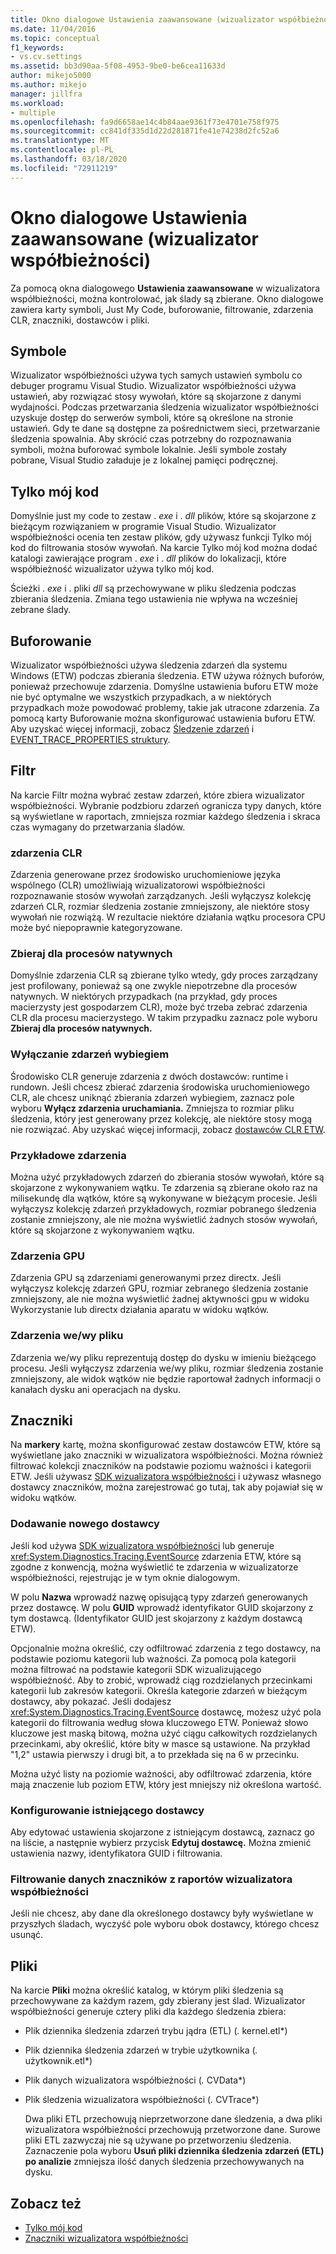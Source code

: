 ```yaml
---
title: Okno dialogowe Ustawienia zaawansowane (wizualizator współbieżności) | Dokumenty firmy Microsoft
ms.date: 11/04/2016
ms.topic: conceptual
f1_keywords:
- vs.cv.settings
ms.assetid: bb3d90aa-5f08-4953-9be0-be6cea11633d
author: mikejo5000
ms.author: mikejo
manager: jillfra
ms.workload:
- multiple
ms.openlocfilehash: fa9d6658ae14c4b84aae9361f73e4701e758f975
ms.sourcegitcommit: cc841df335d1d22d281871fe41e74238d2fc52a6
ms.translationtype: MT
ms.contentlocale: pl-PL
ms.lasthandoff: 03/18/2020
ms.locfileid: "72911219"
---
```

# <a name="advanced-settings-dialog-box-concurrency-visualizer"></a>Okno dialogowe Ustawienia zaawansowane (wizualizator współbieżności)
Za pomocą okna dialogowego **Ustawienia zaawansowane** w wizualizatora współbieżności, można kontrolować, jak ślady są zbierane.  Okno dialogowe zawiera karty symboli, Just My Code, buforowanie, filtrowanie, zdarzenia CLR, znaczniki, dostawców i pliki.

## <a name="symbols"></a>Symbole
 Wizualizator współbieżności używa tych samych ustawień symbolu co debuger programu Visual Studio. Wizualizator współbieżności używa ustawień, aby rozwiązać stosy wywołań, które są skojarzone z danymi wydajności.  Podczas przetwarzania śledzenia wizualizator współbieżności uzyskuje dostęp do serwerów symboli, które są określone na stronie ustawień.  Gdy te dane są dostępne za pośrednictwem sieci, przetwarzanie śledzenia spowalnia.  Aby skrócić czas potrzebny do rozpoznawania symboli, można buforować symbole lokalnie. Jeśli symbole zostały pobrane, Visual Studio załaduje je z lokalnej pamięci podręcznej.

## <a name="just-my-code"></a>Tylko mój kod
 Domyślnie just my code to zestaw . *exe* i . *dll* plików, które są skojarzone z bieżącym rozwiązaniem w programie Visual Studio. Wizualizator współbieżności ocenia ten zestaw plików, gdy używasz funkcji Tylko mój kod do filtrowania stosów wywołań. Na karcie Tylko mój kod można dodać katalogi zawierające program . *exe* i . *dll* plików do lokalizacji, które współbieżność wizualizator używa tylko mój kod.

 Ścieżki . *exe* i . pliki *dll* są przechowywane w pliku śledzenia podczas zbierania śledzenia.  Zmiana tego ustawienia nie wpływa na wcześniej zebrane ślady.

## <a name="buffering"></a>Buforowanie
 Wizualizator współbieżności używa śledzenia zdarzeń dla systemu Windows (ETW) podczas zbierania śledzenia.  ETW używa różnych buforów, ponieważ przechowuje zdarzenia.  Domyślne ustawienia buforu ETW może nie być optymalne we wszystkich przypadkach, a w niektórych przypadkach może powodować problemy, takie jak utracone zdarzenia.  Za pomocą karty Buforowanie można skonfigurować ustawienia buforu ETW. Aby uzyskać więcej informacji, zobacz [Śledzenie zdarzeń](/windows/win32/etw/event-tracing-portal) i [EVENT_TRACE_PROPERTIES struktury](/windows/win32/api/evntrace/ns-evntrace-event_trace_properties).

## <a name="filter"></a>Filtr
 Na karcie Filtr można wybrać zestaw zdarzeń, które zbiera wizualizator współbieżności. Wybranie podzbioru zdarzeń ogranicza typy danych, które są wyświetlane w raportach, zmniejsza rozmiar każdego śledzenia i skraca czas wymagany do przetwarzania śladów.

### <a name="clr-events"></a>zdarzenia CLR
 Zdarzenia generowane przez środowisko uruchomieniowe języka wspólnego (CLR) umożliwiają wizualizatorowi współbieżności rozpoznawanie stosów wywołań zarządzanych.  Jeśli wyłączysz kolekcję zdarzeń CLR, rozmiar śledzenia zostanie zmniejszony, ale niektóre stosy wywołań nie rozwiążą.  W rezultacie niektóre działania wątku procesora CPU może być niepoprawnie kategoryzowane.

### <a name="collect-for-native-processes"></a>Zbieraj dla procesów natywnych
 Domyślnie zdarzenia CLR są zbierane tylko wtedy, gdy proces zarządzany jest profilowany, ponieważ są one zwykle niepotrzebne dla procesów natywnych.  W niektórych przypadkach (na przykład, gdy proces macierzysty jest gospodarzem CLR), może być trzeba zebrać zdarzenia CLR dla procesu macierzystego.  W takim przypadku zaznacz pole wyboru **Zbieraj dla procesów natywnych.**

### <a name="disable-rundown-events"></a>Wyłączanie zdarzeń wybiegiem
 Środowisko CLR generuje zdarzenia z dwóch dostawców: runtime i rundown.  Jeśli chcesz zbierać zdarzenia środowiska uruchomieniowego CLR, ale chcesz uniknąć zbierania zdarzeń wybiegiem, zaznacz pole wyboru **Wyłącz zdarzenia uruchamiania.**  Zmniejsza to rozmiar pliku śledzenia, który jest generowany przez kolekcję, ale niektóre stosy mogą nie rozwiązać. Aby uzyskać więcej informacji, zobacz [dostawców CLR ETW](/dotnet/framework/performance/clr-etw-providers).

### <a name="sample-events"></a>Przykładowe zdarzenia
 Można użyć przykładowych zdarzeń do zbierania stosów wywołań, które są skojarzone z wykonywaniem wątku. Te zdarzenia są zbierane około raz na milisekundę dla wątków, które są wykonywane w bieżącym procesie. Jeśli wyłączysz kolekcję zdarzeń przykładowych, rozmiar pobranego śledzenia zostanie zmniejszony, ale nie można wyświetlić żadnych stosów wywołań, które są skojarzone z wykonywaniem wątku.

### <a name="gpu-events"></a>Zdarzenia GPU
 Zdarzenia GPU są zdarzeniami generowanymi przez directx. Jeśli wyłączysz kolekcję zdarzeń GPU, rozmiar zebranego śledzenia zostanie zmniejszony, ale nie można wyświetlić żadnej aktywności gpu w widoku Wykorzystanie lub directx działania aparatu w widoku wątków.

### <a name="file-io-events"></a>Zdarzenia we/wy pliku
 Zdarzenia we/wy pliku reprezentują dostęp do dysku w imieniu bieżącego procesu.  Jeśli wyłączysz zdarzenia we/wy pliku, rozmiar śledzenia zostanie zmniejszony, ale widok wątków nie będzie raportował żadnych informacji o kanałach dysku ani operacjach na dysku.

## <a name="markers"></a>Znaczniki
 Na **markery** kartę, można skonfigurować zestaw dostawców ETW, które są wyświetlane jako znaczniki w wizualizatora współbieżności.  Można również filtrować kolekcji znaczników na podstawie poziomu ważności i kategorii ETW.  Jeśli używasz [SDK wizualizatora współbieżności](../profiling/concurrency-visualizer-sdk.md) i używasz własnego dostawcy znaczników, można zarejestrować go tutaj, tak aby pojawiał się w widoku wątków.

### <a name="add-a-new-provider"></a>Dodawanie nowego dostawcy
 Jeśli kod używa [SDK wizualizatora współbieżności](../profiling/concurrency-visualizer-sdk.md) lub generuje <xref:System.Diagnostics.Tracing.EventSource> zdarzenia ETW, które są zgodne z konwencją, można wyświetlić te zdarzenia w wizualizatorze współbieżności, rejestrując je w tym oknie dialogowym.

 W polu **Nazwa** wprowadź nazwę opisującą typy zdarzeń generowanych przez dostawcę.  W polu **GUID** wprowadź identyfikator GUID skojarzony z tym dostawcą. (Identyfikator GUID jest skojarzony z każdym dostawcą ETW).

 Opcjonalnie można określić, czy odfiltrować zdarzenia z tego dostawcy, na podstawie poziomu kategorii lub ważności.  Za pomocą pola kategorii można filtrować na podstawie kategorii SDK wizualizującego współbieżność.  Aby to zrobić, wprowadź ciąg rozdzielanych przecinkami kategorii lub zakresów kategorii.  Określa kategorie zdarzeń w bieżącym dostawcy, aby pokazać.  Jeśli dodajesz <xref:System.Diagnostics.Tracing.EventSource> dostawcę, możesz użyć pola kategorii do filtrowania według słowa kluczowego ETW.  Ponieważ słowo kluczowe jest maską bitową, można użyć ciągu całkowitych rozdzielanych przecinkami, aby określić, które bity w masce są ustawione. Na przykład "1,2" ustawia pierwszy i drugi bit, a to przekłada się na 6 w przecinku.

 Można użyć listy na poziomie ważności, aby odfiltrować zdarzenia, które mają znaczenie lub poziom ETW, który jest mniejszy niż określona wartość.

### <a name="configure-an-existing-provider"></a>Konfigurowanie istniejącego dostawcy
 Aby edytować ustawienia skojarzone z istniejącym dostawcą, zaznacz go na liście, a następnie wybierz przycisk **Edytuj dostawcę.**  Można zmienić ustawienia nazwy, identyfikatora GUID i filtrowania.

### <a name="filter-marker-data-out-of-concurrency-visualizer-reports"></a>Filtrowanie danych znaczników z raportów wizualizatora współbieżności
 Jeśli nie chcesz, aby dane dla określonego dostawcy były wyświetlane w przyszłych śladach, wyczyść pole wyboru obok dostawcy, którego chcesz usunąć.

## <a name="files"></a>Pliki
 Na karcie **Pliki** można określić katalog, w którym pliki śledzenia są przechowywane za każdym razem, gdy zbierany jest ślad.  Wizualizator współbieżności generuje cztery pliki dla każdego śledzenia zbiera:

- Plik dziennika śledzenia zdarzeń trybu jądra (ETL) (<em>.</em> kernel.etl*)

- Plik dziennika śledzenia zdarzeń w trybie użytkownika (<em>.</em> użytkownik.etl*)

- Plik danych wizualizatora współbieżności (<em>.</em> CVData*)

- Plik śledzenia wizualizatora współbieżności (<em>.</em> CVTrace*)

  Dwa pliki ETL przechowują nieprzetworzone dane śledzenia, a dwa pliki wizualizatora współbieżności przechowują przetworzone dane.  Surowe pliki ETL zazwyczaj nie są używane po przetworzeniu śledzenia.  Zaznaczenie pola wyboru **Usuń pliki dziennika śledzenia zdarzeń (ETL) po analizie** zmniejsza ilość danych śledzenia przechowywanych na dysku.

## <a name="see-also"></a>Zobacz też
- [Tylko mój kod](../profiling/just-my-code-threads-view.md)
- [Znaczniki wizualizatora współbieżności](../profiling/concurrency-visualizer-markers.md)